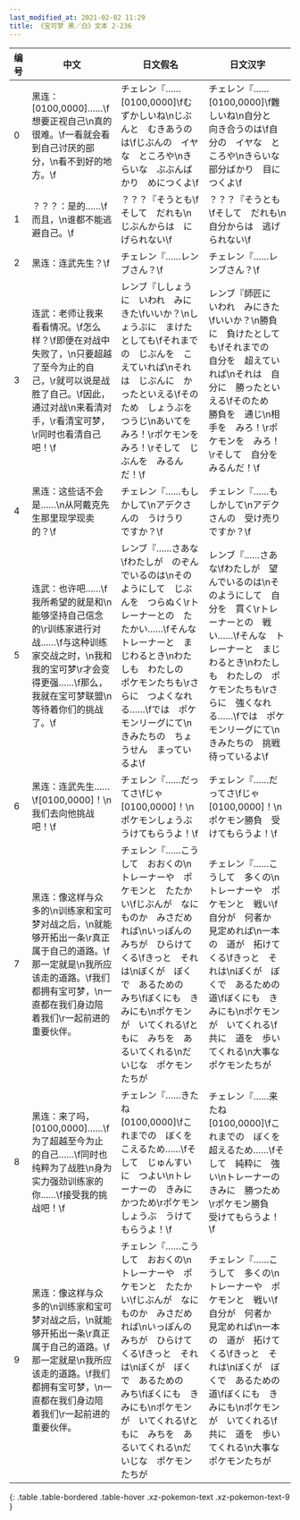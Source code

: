 ```yaml
---
last_modified_at: 2021-02-02 11:29
title: 《宝可梦 黑／白》文本 2-236
---
```

| 编号 | 中文 | 日文假名 | 日文汉字 |
| ---- | ---- | ---- | --- |
| 0 | 黑连：[0100,0000]……\f想要正视自己\n真的很难。\f一看就会看到自己讨厌的部分，\n看不到好的地方。\f | チェレン『……[0100,0000]\fむずかしいね\nじぶんと　むきあうのは\fじぶんの　イヤな　ところや\nきらいな　ぶぶんばかり　めにつくよ\f | チェレン『……[0100,0000]\f難しいね\n自分と　向き合うのは\f自分の　イヤな　ところや\nきらいな　部分ばかり　目につくよ\f |
| 1 | ？？？：是的……\f而且，\n谁都不能逃避自己。\f | ？？？『そうとも\fそして　だれも\nじぶんからは　にげられない\f | ？？？『そうとも\fそして　だれも\n自分からは　逃げられない\f |
| 2 | 黑连：连武先生？\f | チェレン『……レンブさん？\f | チェレン『……レンブさん？\f |
| 3 | 连武：老师让我来看看情况。\f怎么样？\f即便在对战中失败了，\n只要超越了至今为止的自己，\r就可以说是战胜了自己。\f因此，通过对战\n来看清对手，\r看清宝可梦，\r同时也看清自己吧！\f | レンブ『ししょうに　いわれ　みにきた\fいいか？\nしょうぶに　まけたとしても\fそれまでの　じぶんを　こえていれば\nそれは　じぶんに　かったといえる\fそのため　しょうぶを　つうじ\nあいてを　みろ！\rポケモンを　みろ！\rそして　じぶんを　みるんだ！\f | レンブ『師匠に　いわれ　みにきた\fいいか？\n勝負に　負けたとしても\fそれまでの　自分を　超えていれば\nそれは　自分に　勝ったといえる\fそのため　勝負を　通じ\n相手を　みろ！\rポケモンを　みろ！\rそして　自分を　みるんだ！\f |
| 4 | 黑连：这些话不会是……\n从阿戴克先生那里现学现卖的？\f | チェレン『……もしかして\nアデクさんの　うけうり　ですか？\f | チェレン『……もしかして\nアデクさんの　受け売りですか？\f |
| 5 | 连武：也许吧……\f我所希望的就是和\n能够坚持自己信念的\r训练家进行对战……\f与这种训练家交战之时，\n我和我的宝可梦\r才会变得更强……\f那么，我就在宝可梦联盟\n等待着你们的挑战了。\f | レンブ『……さあな\fわたしが　のぞんでいるのは\nそのようにして　じぶんを　つらぬく\rトレーナーとの　たたかい……\fそんな　トレーナーと　まじわるとき\nわたしも　わたしの　ポケモンたちも\rさらに　つよくなれる……\fでは　ポケモンリーグにて\nきみたちの　ちょうせん　まっているよ\f | レンブ『……さあな\fわたしが　望んでいるのは\nそのようにして　自分を　貫く\rトレーナーとの　戦い……\fそんな　トレーナーと　まじわるとき\nわたしも　わたしの　ポケモンたちも\rさらに　強くなれる……\fでは　ポケモンリーグにて\nきみたちの　挑戦　待っているよ\f |
| 6 | 黑连：连武先生……\f[0100,0000]！\n我们去向他挑战吧！\f | チェレン『……だってさ\fじゃ　[0100,0000]！\nポケモンしょうぶ　うけてもらうよ！\f | チェレン『……だってさ\fじゃ　[0100,0000]！\nポケモン勝負　受けてもらうよ！\f |
| 7 | 黑连：像这样与众多的\n训练家和宝可梦对战之后，\n就能够开拓出一条\r真正属于自己的道路。\f那一定就是\n我所应该走的道路。\f我们都拥有宝可梦，\n一直都在我们身边陪着我们\r一起前进的重要伙伴。 | チェレン『……こうして　おおくの\nトレーナーや　ポケモンと　たたかい\fじぶんが　なにものか　みさだめれば\nいっぽんの　みちが　ひらけてくる\fきっと　それは\nぼくが　ぼくで　あるための　みち\fぼくにも　きみにも\nポケモンが　いてくれる\fともに　みちを　あるいてくれる\nだいじな　ポケモンたちが | チェレン『……こうして　多くの\nトレーナーや　ポケモンと　戦い\f自分が　何者か　見定めれば\n一本の　道が　拓けてくる\fきっと　それは\nぼくが　ぼくで　あるための　道\fぼくにも　きみにも\nポケモンが　いてくれる\f共に　道を　歩いてくれる\n大事な　ポケモンたちが |
| 8 | 黑连：来了吗，[0100,0000]……\f为了超越至今为止的自己……\f同时也纯粹为了战胜\n身为实力强劲训练家的你……\f接受我的挑战吧！\f | チェレン『……きたね　[0100,0000]\fこれまでの　ぼくを　こえるため……\fそして　じゅんすいに　つよい\nトレーナーの　きみに　かつため\rポケモンしょうぶ　うけてもらうよ！\f | チェレン『……来たね　[0100,0000]\fこれまでの　ぼくを　超えるため……\fそして　純粋に　強い\nトレーナーの　きみに　勝つため\rポケモン勝負　受けてもらうよ！\f |
| 9 | 黑连：像这样与众多的\n训练家和宝可梦对战之后，\n就能够开拓出一条\r真正属于自己的道路。\f那一定就是\n我所应该走的道路。\f我们都拥有宝可梦，\n一直都在我们身边陪着我们\r一起前进的重要伙伴。 | チェレン『……こうして　おおくの\nトレーナーや　ポケモンと　たたかい\fじぶんが　なにものか　みさだめれば\nいっぽんの　みちが　ひらけてくる\fきっと　それは\nぼくが　ぼくで　あるための　みち\fぼくにも　きみにも\nポケモンが　いてくれる\fともに　みちを　あるいてくれる\nだいじな　ポケモンたちが | チェレン『……こうして　多くの\nトレーナーや　ポケモンと　戦い\f自分が　何者か　見定めれば\n一本の　道が　拓けてくる\fきっと　それは\nぼくが　ぼくで　あるための　道\fぼくにも　きみにも\nポケモンが　いてくれる\f共に　道を　歩いてくれる\n大事な　ポケモンたちが |
{: .table .table-bordered .table-hover .xz-pokemon-text .xz-pokemon-text-9 }